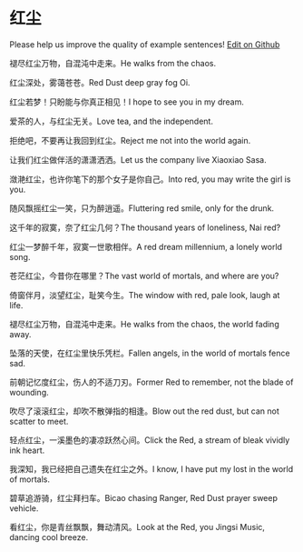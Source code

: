 # 红尘

Please help us improve the quality of example sentences! [Edit on Github](https://github.com/jiyushe/jiyu-example-sentence-source/blob/main/chinese/hongchen.md)

<p><span class="chinese">褪尽红尘万物，自混沌中走来。</span><span class="english">He walks from the chaos.</span></p>

<p><span class="chinese">红尘深处，雾蔼苍苍。</span><span class="english">Red Dust deep gray fog Oi.</span></p>

<p><span class="chinese">红尘若梦！只盼能与你真正相见！</span><span class="english">I hope to see you in my dream.</span></p>

<p><span class="chinese">爱茶的人，与红尘无关。</span><span class="english">Love tea, and the independent.</span></p>

<p><span class="chinese">拒绝吧，不要再让我回到红尘。</span><span class="english">Reject me not into the world again.</span></p>

<p><span class="chinese">让我们红尘做伴活的潇潇洒洒。</span><span class="english">Let us the company live Xiaoxiao Sasa.</span></p>

<p><span class="chinese">潋滟红尘，也许你笔下的那个女子是你自己。</span><span class="english">Into red, you may write the girl is you.</span></p>

<p><span class="chinese">随风飘摇红尘一笑，只为醉逍遥。</span><span class="english">Fluttering red smile, only for the drunk.</span></p>

<p><span class="chinese">这千年的寂寞，奈了红尘几何？</span><span class="english">The thousand years of loneliness, Nai red?</span></p>

<p><span class="chinese">红尘一梦醉千年，寂寞一世歌相伴。</span><span class="english">A red dream millennium, a lonely world song.</span></p>

<p><span class="chinese">苍茫红尘，今昔你在哪里？</span><span class="english">The vast world of mortals, and where are you?</span></p>

<p><span class="chinese">倚窗伴月，淡望红尘，耻笑今生。</span><span class="english">The window with red, pale look, laugh at life.</span></p>

<p><span class="chinese">褪尽红尘万物，自混沌中走来。</span><span class="english">He walks from the chaos, the world fading away.</span></p>

<p><span class="chinese">坠落的天使，在红尘里快乐凭栏。</span><span class="english">Fallen angels, in the world of mortals fence sad.</span></p>

<p><span class="chinese">前朝记忆度红尘，伤人的不适刀刃。</span><span class="english">Former Red to remember, not the blade of wounding.</span></p>

<p><span class="chinese">吹尽了滚滚红尘，却吹不散弹指的相逢。</span><span class="english">Blow out the red dust, but can not scatter to meet.</span></p>

<p><span class="chinese">轻点红尘，一溪墨色的凄凉跃然心间。</span><span class="english">Click the Red, a stream of bleak vividly ink heart.</span></p>

<p><span class="chinese">我深知，我已经把自己遗失在红尘之外。</span><span class="english">I know, I have put my lost in the world of mortals.</span></p>

<p><span class="chinese">碧草追游骑，红尘拜扫车。</span><span class="english">Bicao chasing Ranger, Red Dust prayer sweep vehicle.</span></p>

<p><span class="chinese">看红尘，你是青丝飘飘，舞动清风。</span><span class="english">Look at the Red, you Jingsi Music, dancing cool breeze.</span></p>

